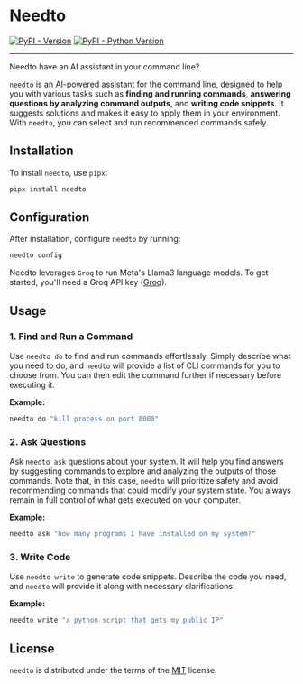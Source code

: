 # Needto

[![PyPI - Version](https://img.shields.io/pypi/v/needto.svg)](https://pypi.org/project/needto)
[![PyPI - Python Version](https://img.shields.io/pypi/pyversions/needto.svg)](https://pypi.org/project/needto)

-----

Needto have an AI assistant in your command line?

`needto` is an AI-powered assistant for the command line, designed to help you with various tasks such as **finding and running commands**, **answering questions by analyzing command outputs**, and **writing code snippets**. It suggests solutions and makes it easy to apply them in your environment. With `needto`, you can select and run recommended commands safely.

## Installation

To install `needto`, use `pipx`:

```sh
pipx install needto
```

## Configuration

After installation, configure `needto` by running:

```sh
needto config
```

Needto leverages `Groq` to run Meta's Llama3 language models. To get started, you'll need a Groq API key ([Groq](console.groq.com)).

## Usage

### 1. Find and Run a Command

Use `needto do` to find and run commands effortlessly. Simply describe what you need to do, and `needto` will provide a list of CLI commands for you to choose from. You can then edit the command further if necessary before executing it.

**Example:**

```sh
needto do "kill process on port 8000"
```

### 2. Ask Questions

Ask `needto ask` questions about your system. It will help you find answers by suggesting commands to explore and analyzing the outputs of those commands. Note that, in this case, `needto` will prioritize safety and avoid recommending commands that could modify your system state. You always remain in full control of what gets executed on your computer.


**Example:**

```sh
needto ask "how many programs I have installed on my system?"
```

### 3. Write Code

Use `needto write` to generate code snippets. Describe the code you need, and `needto` will provide it along with necessary clarifications.

**Example:**

```sh
needto write "a python script that gets my public IP"
```

## License

`needto` is distributed under the terms of the [MIT](https://spdx.org/licenses/MIT.html) license.
